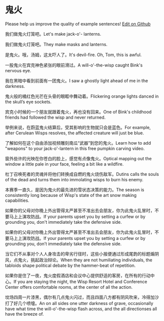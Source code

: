 # 鬼火

Please help us improve the quality of example sentences! [Edit on Github](https://github.com/jiyushe/jiyu-example-sentence-source/blob/main/chinese/guihuo.md)

<p><span class="chinese">我们做鬼火灯笼吧。</span><span class="english">Let's make jack-o'- lanterns.</span></p>

<p><span class="chinese">我们做鬼火灯笼吧。</span><span class="english">They make masks and lanterns.</span></p>

<p><span class="chinese">是鬼火。哦，汤姆，这太吓人了。</span><span class="english">It's devil-fire. Oh, Tom, this is awful.</span></p>

<p><span class="chinese">一股鬼火在宾克神色紧张的眼前滑过。</span><span class="english">A will-o'-the-wisp caught Bink's nervous eye.</span></p>

<p><span class="chinese">我在黑暗中看到前面有一团鬼火。</span><span class="english">I saw a ghostly light ahead of me in the darkness.</span></p>

<p><span class="chinese">鬼火般的橘红色光芒在头骨的眼眶中舞动着。</span><span class="english">Flickering orange lights danced in the skull’s eye sockets.</span></p>

<p><span class="chinese">宾克小时候的一个朋友就跟着鬼火，再也没有回来。</span><span class="english">One of Bink's childhood friends had followed the wisp and never returned.</span></p>

<p><span class="chinese">举例来说，在蔚蓝鬼火结算后，受其影响的生物就只会是蓝色。</span><span class="english">For example, after Cerulean Wisps resolves, the affected creature will just be blue.</span></p>

<p><span class="chinese">了解如何在这个自由添加视频雕刻南瓜“武器”到您的鬼火。</span><span class="english">Learn how to add "weapons" to your jack-o'-lantern in this free pumpkin carving video.</span></p>

<p><span class="chinese">窗外些许的光映在你苍白的脸上，感觉有点像鬼火。</span><span class="english">Optical mapping out the window a little pale in your face, feeling a bit like a wildfire.</span></p>

<p><span class="chinese">杜丁召唤死者的灵魂并将他们转换成自燃的鬼火烧伤敌军。</span><span class="english">Dutins calls the souls of the dead and turns them into immolating wisps to burn his enemy.</span></p>

<p><span class="chinese">本赛季一直久，是因为鬼火的最先进的雪状态决策的能力。</span><span class="english">The season is consistently long because of Wisp's state of the art snow making capabilities.</span></p>

<p><span class="chinese">如果你的父母对你晚上外出管得太严甚至不准出去会朋友，你为此鬼火乱冒时，不要马上上演攻防战。</span><span class="english">If your parents upset you by setting a curfew or by grounding you, don't immediately take the defensive side.</span></p>

<p><span class="chinese">如果你的父母对你晚上外出管得太严甚至不准出去会朋友，你为此鬼火乱冒时，不要马上上演攻防战。</span><span class="english">If your parents upset you by setting a curfew or by grounding you, don’t immediately take the defensive side.</span></p>

<p><span class="chinese">当它们不从事对个人人身攻击的卑劣行径时，这些小报便通过形成尾韵的标题煽阴风，点鬼火，挑起政治辩论。</span><span class="english">When they are not humiliating individuals, the tabloids shape political debate by the hammer-beat of repetition.</span></p>

<p><span class="chinese">如果你是住了一夜，鬼火度假酒店和会议中心提供舒适的客房，在所有的行动中心。</span><span class="english">If you are staying the night, the Wisp Resort Hotel and Conference Center offers comfortable rooms, at the center of all the action.</span></p>

<p><span class="chinese">坟场四周一片漆黑，偶尔有几点鬼火闪过，而且四面八方都有阴风吹来，冷得加沙打了好几个喷嚏。</span><span class="english">An on all sides one utter darkness of grave, occasionally have what time the will-o'-the-wisp flash across, and the all directionses all have the breeze of.</span></p>

